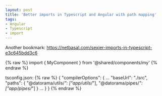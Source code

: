 ```yaml
---
layout: post
title: 'Better imports in Typescript and Angular with path mapping'
tags: 
- Angular
- Typescript
- import
---
```



Another bookmark:
https://netbasal.com/sexier-imports-in-typescript-e3c645bdd3c6

{% raw %}
import { MyComponent } from '@shared/components/my'
{% endraw %}


tsconfig.json:
{% raw %}
{
  "compilerOptions": {
    ...
    "baseUrl": "./src",
    "paths": {
      "@datorama/utils/*": ["app/utils/*"],
      "@datorama/pipes/*": ["app/pipes/*"]
    }
    ...
  }
}
{% endraw %}

